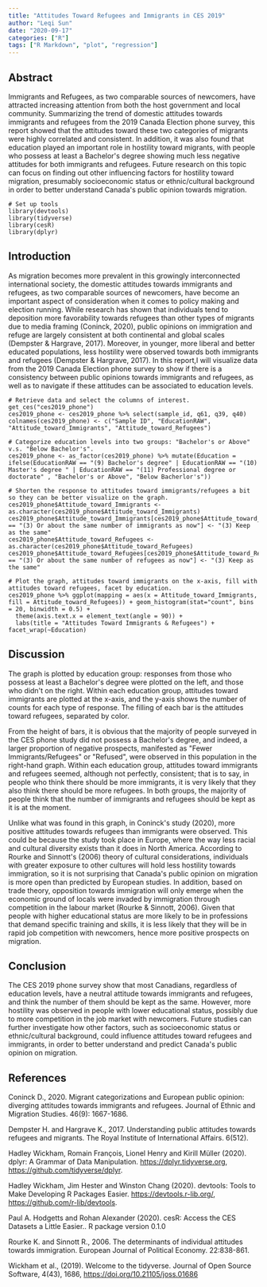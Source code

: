 ```yaml
---
title: "Attitudes Toward Refugees and Immigrants in CES 2019"
author: "Leqi Sun"
date: "2020-09-17"
categories: ["R"]
tags: ["R Markdown", "plot", "regression"]
---
```

## Abstract 
  Immigrants and Refugees, as two comparable sources of newcomers, have attracted increasing attention from both the host government and local community. Summarizing the trend of domestic attitudes towards immigrants and refugees from the 2019 Canada Election phone survey, this report showed that the attitudes toward these two categories of migrants were highly correlated and consistent. In addition, it was also found that education played an important role in hostility toward migrants, with people who possess at least a Bachelor's degree showing much less negative attitudes for both immigrants and refugees. Future research on this topic can focus on finding out other influencing factors for hostility toward migration, presumably socioeconomic status or ethnic/cultural background in order to better understand Canada's public opinion towards migration. 
  
```{r setup, include=FALSE}
# Set up tools 
library(devtools)
library(tidyverse)
library(cesR)
library(dplyr)
```
## Introduction
  As migration becomes more prevalent in this growingly interconnected international society, the domestic attitudes towards immigrants and refugees, as two comparable sources of newcomers, have become an important aspect of consideration when it comes to policy making and election running. While research has shown that individuals tend to deposition more favorability towards refugees than other types of migrants due to media framing (Coninck, 2020), public opinions on immigration and refuge are largely consistent at both continental and global scales (Dempster & Hargrave, 2017). Moreover, in younger, more liberal and better educated populations, less hostility were observed towards both immigrants and refugees (Dempster & Hargrave, 2017). In this report,I will visualize data from the 2019 Canada Election phone survey to show if there is a consistency between public opinions towards immigrants and refugees, as well as to navigate if these attitudes can be associated to education levels. 

```{r, echo=TRUE}
# Retrieve data and select the columns of interest. 
get_ces("ces2019_phone")
ces2019_phone <- ces2019_phone %>% select(sample_id, q61, q39, q40)
colnames(ces2019_phone) <- c("Sample ID", "EducationRAW", "Attitude_toward_Immigrants", "Attitude_toward_Refugees")

# Categorize education levels into two groups: "Bachelor's or Above" v.s. "Below Bachelor's". 
ces2019_phone <- as_factor(ces2019_phone) %>% mutate(Education = ifelse(EducationRAW == "(9) Bachelor's degree" | EducationRAW == "(10) Master's degree " | EducationRAW == "(11) Professional degree or doctorate" , "Bachelor's or Above", "Below Bacherlor's"))

# Shorten the response to attitudes toward immigrants/refugees a bit so they can be better visualize on the graph.
ces2019_phone$Attitude_toward_Immigrants <- as.character(ces2019_phone$Attitude_toward_Immigrants)
ces2019_phone$Attitude_toward_Immigrants[ces2019_phone$Attitude_toward_Immigrants == "(3) Or about the same number of immigrants as now"] <- "(3) Keep as the same"
ces2019_phone$Attitude_toward_Refugees <- as.character(ces2019_phone$Attitude_toward_Refugees)
ces2019_phone$Attitude_toward_Refugees[ces2019_phone$Attitude_toward_Refugees == "(3) Or about the same number of refugees as now"] <- "(3) Keep as the same"

# Plot the graph, attitudes toward immigrants on the x-axis, fill with attitudes toward refugees, facet by education. 
ces2019_phone %>% ggplot(mapping = aes(x = Attitude_toward_Immigrants, fill = Attitude_toward_Refugees)) + geom_histogram(stat="count", bins = 20, binwidth = 0.5) +
  theme(axis.text.x = element_text(angle = 90)) + 
  labs(title = "Attitudes Toward Immigrants & Refugees") + facet_wrap(~Education)
```
## Discussion 
  The graph is plotted by education group: responses from those who possess at least a Bachelor's degree were plotted on the left, and those who didn't on the right. Within each education group, attitudes toward immigrants are plotted at the x-axis, and the y-axis shows the number of counts for each type of response. The filling of each bar is the attitudes toward refugees, separated by color. 
  
  From the height of bars, it is obvious that the majority of people surveyed in the CES phone study did not possess a Bachelor's degree, and indeed, a larger proportion of negative prospects, manifested as "Fewer Immigrants/Refugees" or "Refused", were observed in this population in the right-hand graph. Within each education group, attitudes toward immigrants and refugees seemed, although not perfectly, consistent; that is to say, in people who think there should be more immigrants, it is very likely that they also think there should be more refugees. In both groups, the majority of people think that the number of immigrants and refugees should be kept as it is at the moment. 

  Unlike what was found in this graph, in Coninck's study (2020), more positive attitudes towards refugees than immigrants were observed. This could be because the study took place in Europe, where the way less racial and cultural diversity exists than it does in North America. According to Rourke and Sinnott's (2006) theory of cultural considerations, individuals with greater exposure to other cultures will hold less hostility towards immigration, so it is not surprising that Canada's public opinion on migration is more open than predicted by European studies. In addition, based on trade theory, opposition towards immigration will only emerge when the economic ground of locals were invaded by immigration through competition in the labour market (Rourke & Sinnott, 2006). Given that people with higher educational status are more likely to be in professions that demand specific training and skills, it is less likely that they will be in rapid job competition with newcomers, hence more positive prospects on migration. 
  
## Conclusion
The CES 2019 phone survey show that most Canadians, regardless of education levels, have a neutral attitude towards immigrants and refugees, and think the number of them should be kept as the same. However, more hostility was observed in people with lower educational status, possibly due to more competition in the job market with newcomers. Future studies can further investigate how other factors, such as socioeconomic status or ethnic/cultural background, could influence attitudes toward refugees and immigrants, in order to better understand and predict Canada's public opinion on migration. 

## References 
Coninck D., 2020. Migrant categorizations and European public opinion: diverging attitudes towards immigrants and refugees. Journal of Ethnic and Migration Studies. 46(9): 1667-1686.  

Dempster H. and Hargrave K., 2017. Understanding public attitudes towards refugees and migrants. The Royal Institute of International Affairs. 6(512). 

Hadley Wickham, Romain François, Lionel Henry and Kirill Müller (2020). dplyr: A Grammar of Data Manipulation.
  https://dplyr.tidyverse.org, https://github.com/tidyverse/dplyr.
  
Hadley Wickham, Jim Hester and Winston Chang (2020). devtools: Tools to Make Developing R Packages Easier.
  https://devtools.r-lib.org/, https://github.com/r-lib/devtools.
  
Paul A. Hodgetts and Rohan Alexander (2020). cesR: Access the CES Datasets a Little Easier.. R package version 0.1.0

Rourke K. and Sinnott R., 2006. The determinants of individual attitudes towards immigration. European Journal of Political Economy. 22:838-861. 

Wickham et al., (2019). Welcome to the tidyverse. Journal of Open Source Software, 4(43), 1686,
  https://doi.org/10.21105/joss.01686
